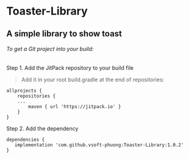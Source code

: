 # Toaster-Library
## A simple library to show toast
###### To get a Git project into your build:

Step 1. Add the JitPack repository to your build file
> Add it in your root build.gradle at the end of repositories:
```
allprojects {
	repositories {
	...
		maven { url 'https://jitpack.io' }
	}
}
```
  
 Step 2. Add the dependency
 ```
dependencies {
	implementation 'com.github.vsoft-phuong:Toaster-Library:1.0.2'
}
```
